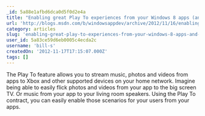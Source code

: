 ```yaml
---
_id: 5a88e1afbd6dca0d5f0d2e4a
title: "Enabling great Play To experiences from your Windows 8 apps (and websites!)"
url: 'http://blogs.msdn.com/b/windowsappdev/archive/2012/11/16/enabling-great-play-to-experiences-from-your-windows-8-apps-and-websites.aspx'
category: articles
slug: 'enabling-great-play-to-experiences-from-your-windows-8-apps-and-websites'
user_id: 5a83ce59d6eb0005c4ecda2c
username: 'bill-s'
createdOn: '2012-11-17T17:15:07.000Z'
tags: []
---
```


The Play To feature allows you to stream music, photos and videos from apps to Xbox and other supported devices on your home network. Imagine being able to easily flick photos and videos from your app to the big screen TV. Or music from your app to your living room speakers. Using the Play To contract, you can easily enable those scenarios for your users from your apps.
